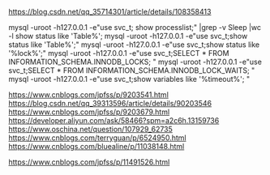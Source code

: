https://blog.csdn.net/qq_35714301/article/details/108358413


mysql -uroot -h127.0.0.1 -e"use svc_t; show processlist;" |grep -v Sleep |wc -l
show status like 'Table%';
mysql -uroot -h127.0.0.1 -e"use svc_t;show status like 'Table%';"
mysql -uroot -h127.0.0.1 -e"use svc_t;show status like '%lock%';"
mysql -uroot -h127.0.0.1 -e"use svc_t;SELECT * FROM INFORMATION_SCHEMA.INNODB_LOCKS; "
mysql -uroot -h127.0.0.1 -e"use svc_t;SELECT * FROM INFORMATION_SCHEMA.INNODB_LOCK_WAITS;  "
mysql -uroot -h127.0.0.1 -e"use svc_t;show variables like '%timeout%'; "

https://www.cnblogs.com/jpfss/p/9203541.html
https://blog.csdn.net/qq_39313596/article/details/90203546
https://www.cnblogs.com/jpfss/p/9203679.html
https://developer.aliyun.com/ask/58466?spm=a2c6h.13159736
https://www.oschina.net/question/107929_62735
https://www.cnblogs.com/terryguan/p/6524950.html
https://www.cnblogs.com/bluealine/p/11038148.html


https://www.cnblogs.com/jpfss/p/11491526.html
